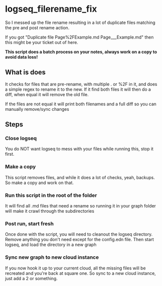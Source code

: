 # logseq_filerename_fix

So I messed up the file rename resulting in a lot of duplicate files matching
the pre and post rename action.

If you got "Duplicate file Page%2FExample.md Page___Example.md" then this might
be your ticket out of here.

**This script does a batch process on your notes, always work on a copy to avoid
data loss!**

## What is does
It checks for files that are pre-rename, with multiple . or %2F in it, and does
a simple regex to rename it to the new. If it find both files it will then do a
diff, when equal it will remove the old file.

If the files are not equal it will print both filenames and a full diff so you
can manually remove/sync changes

## Steps
### Close logseq
You do NOT want logseq to mess with your files while running this, stop it
first.

### Make a copy
This script removes files, and while it does a lot of checks, yeah, backups. So
make a copy and work on that.

### Run this script in the root of the folder
It will find all .md files that need a rename so running it in your graph folder
will make it crawl through the subdirectories

### Post run, start fresh
Once done with the script, you will need to cleanout the logseq directory.
Remove anything you don't need except for the config.edn file. Then start
logseq, and load the directory in a new graph

### Sync new graph to new cloud instance
If you now hook it up to your current cloud, all the missing files will be
recreated and you're back at square one. So sync to a new cloud instance, just
add a 2 or something.




